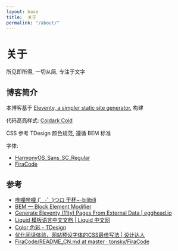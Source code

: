 ```yaml
---
layout: base
title:  关于
permalink: "/about/"
---
```


# 关于

所见即所得, 一切从简, 专注于文字

## 博客简介

本博客基于 [Eleventy, a simpler static site generator.](https://www.11ty.dev/) 构建

代码高亮样式: [Coldark Cold](https://github.com/PrismJS/prism-themes/blob/master/themes/prism-coldark-cold.css)

CSS 参考 TDesign 颜色规范, 遵循 BEM 标准

字体:

- [HarmonyOS_Sans_SC_Regular](https://developer.harmonyos.com/cn/docs/design/font-0000001157868583)
- [FiraCode](https://github.com/tonsky/FiraCode)

## 参考

- [哔哩哔哩 (゜-゜)つロ 干杯~-bilibili](https://www.bilibili.com/)
- [BEM — Block Element Modifier](http://getbem.com/)
- [Generate Eleventy (11ty) Pages From External Data | egghead.io](https://egghead.io/lessons/11ty-generate-eleventy-11ty-pages-from-external-data)
- [Liquid 模板语言中文文档 | Liquid 中文网](https://liquid.bootcss.com/)
- [Color 色彩 - TDesign](https://tdesign.tencent.com/design/color)
- [优化阅读体验，网站预设字体的CSS最佳写法 | 设计达人](https://www.shejidaren.com/the-best-css-font-in-web-design.html)
- [FiraCode/README_CN.md at master · tonsky/FiraCode](https://github.com/tonsky/FiraCode/blob/master/README_CN.md#%E5%9C%A8%E6%B5%8F%E8%A7%88%E5%99%A8%E4%B8%AD%E4%BD%BF%E7%94%A8)
